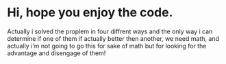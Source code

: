 # Hi, hope you enjoy the code.
<p>Actually i solved the proplem in four diffrent ways and the only way i can determine if one of them if actually better then another, we need math, and actually i'm not going to go this for sake of math but for looking for the advantage and disengage of them!</p>

